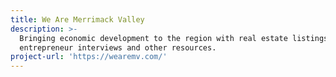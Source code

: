 ```yaml
---
title: We Are Merrimack Valley
description: >-
  Bringing economic development to the region with real estate listings,
  entrepreneur interviews and other resources.
project-url: 'https://wearemv.com/'
---
```



